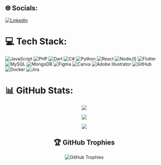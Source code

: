 
## 🌐 Socials:

[![LinkedIn](https://img.shields.io/badge/LinkedIn-%230077B5.svg?logo=linkedin&logoColor=white)](https://www.linkedin.com/in/ravindi-wickramasinghe-928851241/)





# 💻 Tech Stack:

![JavaScript](https://img.shields.io/badge/javascript-%23323330.svg?style=plastic&logo=javascript&logoColor=%23F7DF1E) 
![PHP](https://img.shields.io/badge/php-%23777BB4.svg?style=plastic&logo=php&logoColor=white) 
![Dart](https://img.shields.io/badge/dart-%230175C2.svg?style=plastic&logo=dart&logoColor=white) 
![C#](https://img.shields.io/badge/c%23-%23239120.svg?style=plastic&logo=csharp&logoColor=white) 
![Python](https://img.shields.io/badge/python-3670A0?style=plastic&logo=python&logoColor=ffdd54) 
![React](https://img.shields.io/badge/react-%2320232a.svg?style=plastic&logo=react&logoColor=%2361DAFB) 
![NodeJS](https://img.shields.io/badge/node.js-6DA55F?style=plastic&logo=node.js&logoColor=white) 
![Flutter](https://img.shields.io/badge/Flutter-%2302569B.svg?style=plastic&logo=Flutter&logoColor=white) 
![MySQL](https://img.shields.io/badge/mysql-4479A1.svg?style=plastic&logo=mysql&logoColor=white) 
![MongoDB](https://img.shields.io/badge/MongoDB-%234ea94b.svg?style=plastic&logo=mongodb&logoColor=white) 
![Figma](https://img.shields.io/badge/figma-%23F24E1E.svg?style=plastic&logo=figma&logoColor=white) 
![Canva](https://img.shields.io/badge/Canva-%2300C4CC.svg?style=plastic&logo=Canva&logoColor=white) 
![Adobe Illustrator](https://img.shields.io/badge/adobe%20illustrator-%23FF9A00.svg?style=plastic&logo=adobe%20illustrator&logoColor=white) 
![GitHub](https://img.shields.io/badge/github-%23121011.svg?style=plastic&logo=github&logoColor=white) 
![Docker](https://img.shields.io/badge/docker-%230db7ed.svg?style=plastic&logo=docker&logoColor=white) 
![Jira](https://img.shields.io/badge/jira-%230A0FFF.svg?style=plastic&logo=jira&logoColor=white)





# 📊 GitHub Stats:
<div align="center">

![](https://github-readme-stats.vercel.app/api?username=Ravindi2022&theme=dark&hide_border=false&include_all_commits=true&count_private=true)<br/>

![](https://github-readme-streak-stats.herokuapp.com/?user=Ravindi2022&theme=dark&hide_border=false)<br/>

![](https://github-readme-stats.vercel.app/api/top-langs/?username=Ravindi2022&theme=dark&hide_border=false&include_all_commits=true&count_private=true&layout=compact)


</div>

<div align="center">

## 🏆 GitHub Trophies
![GitHub Trophies](https://github-profile-trophy.vercel.app/?username=Ravindi2022&theme=default&no-frame=false&no-bg=true&margin-w=4&fields=commits,repositories,experience,pull-request)


</div>
